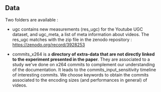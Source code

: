 ## Data

Two folders are available :

- ugc contains new measurements (res_ugc) for the Youtube UGC dataset, and ugc_meta, a list of meta information about videos. The res_ugc matches with the zip file in the zenodo repository : https://zenodo.org/record/3928253

- commits_x264 is a **directory of extra-data that are not directly linked to the experiment presented in the paper**. They are associated to a study we've done on x264 commits to complement our understanding of the documentation. It leads to the commits_input_sensitivity timeline of interesting commits. We choose keywords to obtain the commits associated to the encoding sizes (and performances in general) of videos.

